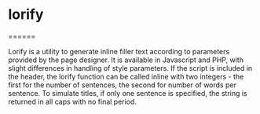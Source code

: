 # lorify
======

Lorify is a utility to generate inline filler text according to parameters provided by the page designer. It is available in Javascript and PHP, with slight differences in handling of style parameters.  If the script is included in the header, the lorify function can be called inline with two integers - the first for the number of sentences, the second for number of words per sentence.  To simulate titles, if only one sentence is specified, the string is returned in all caps with no final period.
